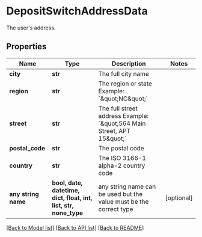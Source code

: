 # DepositSwitchAddressData

The user's address.

## Properties
Name | Type | Description | Notes
------------ | ------------- | ------------- | -------------
**city** | **str** | The full city name | 
**region** | **str** | The region or state Example: &#x60;\&quot;NC\&quot;&#x60; | 
**street** | **str** | The full street address Example: &#x60;\&quot;564 Main Street, APT 15\&quot;&#x60; | 
**postal_code** | **str** | The postal code | 
**country** | **str** | The ISO 3166-1 alpha-2 country code | 
**any string name** | **bool, date, datetime, dict, float, int, list, str, none_type** | any string name can be used but the value must be the correct type | [optional]

[[Back to Model list]](../README.md#documentation-for-models) [[Back to API list]](../README.md#documentation-for-api-endpoints) [[Back to README]](../README.md)


